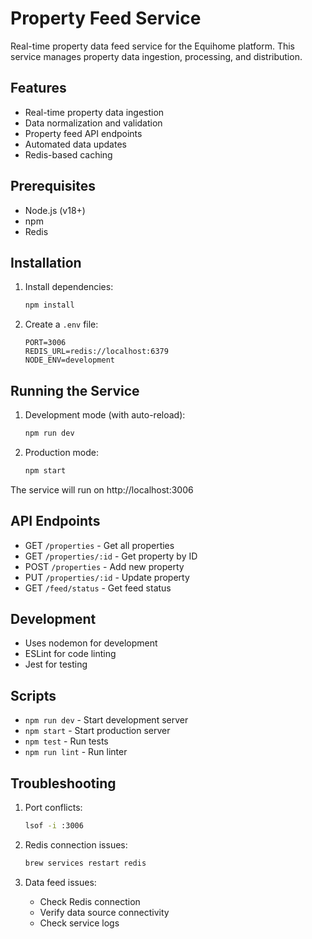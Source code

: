 # Property Feed Service

Real-time property data feed service for the Equihome platform. This service manages property data ingestion, processing, and distribution.

## Features

- Real-time property data ingestion
- Data normalization and validation
- Property feed API endpoints
- Automated data updates
- Redis-based caching

## Prerequisites

- Node.js (v18+)
- npm
- Redis

## Installation

1. Install dependencies:
   ```bash
   npm install
   ```

2. Create a `.env` file:
   ```env
   PORT=3006
   REDIS_URL=redis://localhost:6379
   NODE_ENV=development
   ```

## Running the Service

1. Development mode (with auto-reload):
   ```bash
   npm run dev
   ```

2. Production mode:
   ```bash
   npm start
   ```

The service will run on http://localhost:3006

## API Endpoints

- GET `/properties` - Get all properties
- GET `/properties/:id` - Get property by ID
- POST `/properties` - Add new property
- PUT `/properties/:id` - Update property
- GET `/feed/status` - Get feed status

## Development

- Uses nodemon for development
- ESLint for code linting
- Jest for testing

## Scripts

- `npm run dev` - Start development server
- `npm start` - Start production server
- `npm test` - Run tests
- `npm run lint` - Run linter

## Troubleshooting

1. Port conflicts:
   ```bash
   lsof -i :3006
   ```

2. Redis connection issues:
   ```bash
   brew services restart redis
   ```

3. Data feed issues:
   - Check Redis connection
   - Verify data source connectivity
   - Check service logs 
